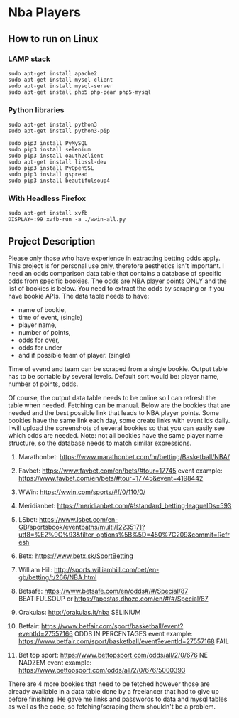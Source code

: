 Nba Players
===========

How to run on Linux
-------------------

### LAMP stack
```
sudo apt-get install apache2
sudo apt-get install mysql-client
sudo apt-get install mysql-server
sudo apt-get install php5 php-pear php5-mysql
```

### Python libraries
```
sudo apt-get install python3
sudo apt-get install python3-pip

sudo pip3 install PyMySQL
sudo pip3 install selenium
sudo pip3 install oauth2client
sudo apt-get install libssl-dev
sudo pip3 install PyOpenSSL
sudo pip3 install gspread
sudo pip3 install beautifulsoup4
```

### With Headless Firefox
```
sudo apt-get install xvfb
DISPLAY=:99 xvfb-run -a ./wwin-all.py
```

Project Description
-------------------

Please only those who have experience in extracting betting odds apply. This project is for personal use only, therefore aesthetics isn't important. I need an odds comparison data table that contains a database of specific odds from specific bookies. The odds are NBA player points ONLY and the list of bookies is below. You need to extract the odds by scraping or if you have bookie APIs. The data table needs to have: 

* name of bookie, 
* time of event, (single)
* player name, 
* number of points, 
* odds for over, 
* odds for under 
* and if possible team of player. (single)

Time of evend and team can be scraped from a single bookie. Output table has to be sortable by several levels. Default sort would be: player name, number of points, odds. 

Of course, the output data table needs to be online so I can refresh the table when needed. Fetching can be manual. 
Below are the bookies that are needed and the best possible link that leads to NBA player points. Some bookies have the same link each day, some create links with event ids daily. I will upload the screenshots of several bookies so that you can easily see which odds are needed.
Note: not all bookies have the same player name structure, so the database needs to match similar expressions. 

1. Marathonbet: https://www.marathonbet.com/hr/betting/Basketball/NBA/

2. Favbet: https://www.favbet.com/en/bets/#tour=17745 event example: 
https://www.favbet.com/en/bets/#tour=17745&event=4198442

3. WWin: https://wwin.com/sports/#f/0/110/0/

4. Meridianbet: https://meridianbet.com/#!standard_betting;leagueIDs=593

5. LSbet: https://www.lsbet.com/en-GB/sportsbook/eventpaths/multi/[223517]?utf8=%E2%9C%93&filter_options%5B%5D=450%7C209&commit=Refresh 

6. Betx: https://www.betx.sk/SportBetting 

7. William Hill: http://sports.williamhill.com/bet/en-gb/betting/t/266/NBA.html 

8. Betsafe: https://www.betsafe.com/en/odds#/#/Special/87 BEATIFULSOUP
or https://apostas.dhoze.com/en/#/#/Special/87

9. Orakulas: http://orakulas.lt/nba SELINIUM

10. Betfair: https://www.betfair.com/sport/basketball/event?eventId=27557166 ODDS IN PERCENTAGES
event example: 
https://www.betfair.com/sport/basketball/event?eventId=27557168 FAIL

11. Bet top sport: https://www.bettopsport.com/odds/all/2/0/676 NE NADZEM
event example: 
https://www.bettopsport.com/odds/all/2/0/676/5000393


There are 4 more bookies that need to be fetched however those are already available in a data table done by a freelancer that had to give up before finishing. He gave me links and passwords to data and mysql tables as well as the code, so fetching/scraping them shouldn't be a problem.
